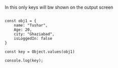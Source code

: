 In this only keys will bw shown on the output screen

```

const obj1 = {
    name: "Tushar",
    Age: 20,
    city: "Ghaziabad",
    isLoggedIn: false
}

const key = Object.values(obj1)

console.log(key);

```
